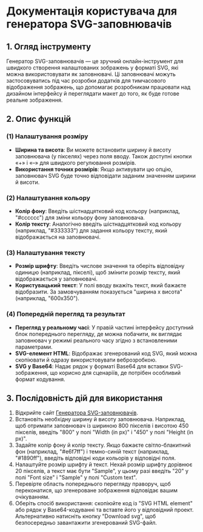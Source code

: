 # Документація користувача для генератора SVG-заповнювачів

## 1. Огляд інструменту

Генератор SVG-заповнювачів — це зручний онлайн-інструмент для швидкого створення налаштованих зображень у форматі SVG, які можна використовувати як заповнювачі. Ці заповнювачі можуть застосовуватись під час розробки додатків для тимчасового відображення зображень, що допомагає розробникам працювати над дизайном інтерфейсу й переглядати макет до того, як буде готове реальне зображення.

## 2. Опис функцій

### (1) **Налаштування розміру**

* **Ширина та висота**: Ви можете встановити ширину й висоту заповнювача (у пікселях) через поля вводу. Також доступні кнопки «+» і «–» для швидкого регулювання розмірів.
* **Використання точних розмірів**: Якщо активувати цю опцію, заповнювач SVG буде точно відповідати заданим значенням ширини й висоти.

### (2) **Налаштування кольору**

* **Колір фону**: Введіть шістнадцятковий код кольору (наприклад, "#cccccc") для зміни кольору фону заповнювача.
* **Колір тексту**: Аналогічно введіть шістнадцятковий код кольору (наприклад, "#333333") для задання кольору тексту, який відображається на заповнювачі.

### (3) **Налаштування тексту**

* **Розмір шрифту**: Введіть числове значення та оберіть відповідну одиницю (наприклад, пікселі), щоб змінити розмір тексту, який відображається у заповнювачі.
* **Користувацький текст**: У полі вводу вкажіть текст, який бажаєте відобразити. За замовчуванням показується "ширина x висота" (наприклад, "600x350").

### (4) **Попередній перегляд та результат**

* **Перегляд у реальному часі**: У правій частині інтерфейсу доступний блок попереднього перегляду, де можна побачити, як виглядає заповнювач у режимі реального часу згідно з встановленими параметрами.
* **SVG-елемент HTML**: Відображає згенерований код SVG, який можна скопіювати й одразу використовувати веброзробкою.
* **SVG у Base64**: Надає рядок у форматі Base64 для вставки SVG-зображення, що корисно для сценаріїв, де потрібен особливий формат кодування.

## 3. Послідовність дій для використання

1. Відкрийте сайт [Генератора SVG-заповнювачів](https://atoolio.com/svg-placeholder-generator).
2. Встановіть необхідну ширину й висоту заповнювача. Наприклад, щоб отримати заповнювач із шириною 800 пікселів і висотою 450 пікселів, введіть "800" у полі "Width (in px)" і "450" у полі "Height (in px)".
3. Задайте колір фону й колір тексту. Якщо бажаєте світло-блакитний фон (наприклад, "#e6f7ff") і темно-синій текст (наприклад, "#1890ff"), введіть відповідні коди кольорів у відповідні поля.
4. Налаштуйте розмір шрифту й текст. Нехай розмір шрифту дорівнює 20 пікселів, а текст має бути "Sample", у цьому разі введіть "20" у полі "Font size" і "Sample" у полі "Custom text".
5. Перевірте область попереднього перегляду праворуч, щоб переконатися, що згенероване зображення відповідає вашим очікуванням.
6. Оберіть спосіб використання: скопіюйте код із "SVG HTML element" або рядок у Base64-кодуванні та вставте його у відповідний проект. Альтернативно натисніть кнопку "Download svg", щоб безпосередньо завантажити згенерований SVG-файл.
